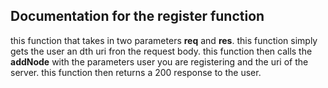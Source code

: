 ## Documentation for the register function

this function that takes in two parameters **req** and **res**.
this function simply gets the user an dth uri fron the request 
body. this function then calls the **addNode**  with the parameters
user you are registering and the uri of the server. this function
then returns a 200 response to the user.
